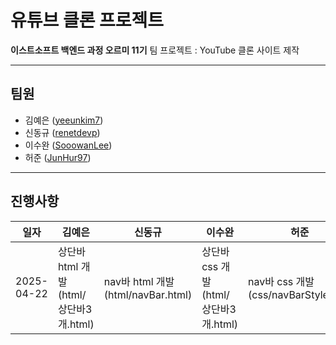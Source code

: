 # 유튜브 클론 프로젝트
**이스트소프트 백엔드 과정 오르미 11기**
팀 프로젝트 : YouTube 클론 사이트 제작

---
## 팀원
- 김예은 ([yeeunkim7](https://github.com/yeeunkim7))
- 신동규 ([renetdevp](https://github.com/renetdevp))
- 이수완 ([SooowanLee](https://github.com/SooowanLee))
- 허준 ([JunHur97](https://github.com/JunHur97))

---
## 진행사항
|일자|김예은|신동규|이수완|허준|
|---|---|---|---|---|
|2025-04-22|상단바 html 개발 (html/상단바3개.html)|nav바 html 개발 (html/navBar.html)|상단바 css 개발 (html/상단바3개.html)|nav바 css 개발 (css/navBarStyle.css)|
